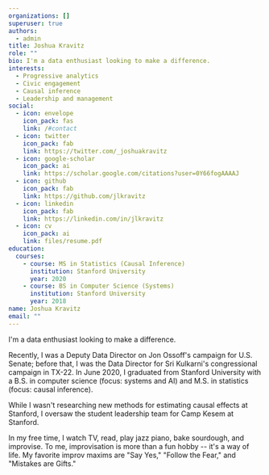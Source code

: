 ```yaml
---
organizations: []
superuser: true
authors:
  - admin
title: Joshua Kravitz
role: ""
bio: I'm a data enthusiast looking to make a difference.
interests:
  - Progressive analytics
  - Civic engagement
  - Causal inference
  - Leadership and management
social:
  - icon: envelope
    icon_pack: fas
    link: /#contact
  - icon: twitter
    icon_pack: fab
    link: https://twitter.com/_joshuakravitz
  - icon: google-scholar
    icon_pack: ai
    link: https://scholar.google.com/citations?user=0Y66fogAAAAJ
  - icon: github
    icon_pack: fab
    link: https://github.com/jlkravitz
  - icon: linkedin
    icon_pack: fab
    link: https://linkedin.com/in/jlkravitz
  - icon: cv
    icon_pack: ai
    link: files/resume.pdf
education:
  courses:
    - course: MS in Statistics (Causal Inference)
      institution: Stanford University
      year: 2020
    - course: BS in Computer Science (Systems)
      institution: Stanford University
      year: 2018
name: Joshua Kravitz
email: ""
---
```


I'm a data enthusiast looking to make a difference.

Recently, I was a Deputy Data Director on Jon Ossoff's
campaign for U.S. Senate; before that, I was the Data Director for Sri Kulkarni's
congressional campaign in TX-22. In June 2020, I graduated from Stanford
University with a B.S. in computer science (focus: systems and AI) and M.S. in
statistics (focus: causal inference). 

While I wasn't researching new methods for estimating causal effects at
Stanford, I oversaw the student leadership team for Camp Kesem at Stanford.

In my free time, I watch TV, read, play jazz piano, bake sourdough, and
improvise. To me, improvisation is more than a fun hobby -- it's a way of life.
My favorite improv maxims are "Say Yes," "Follow the Fear," and "Mistakes are
Gifts."

